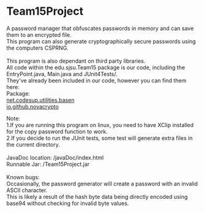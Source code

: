 # Team15Project

A password manager that obfuscates passwords in memory and can save them to an encrypted file.<br>
This program can also generate cryptographically secure passwords using the computers CSPRNG.<br>
<br>
This program is also dependant on third party libraries.<br> 
All code within the edu.sjsu.Team15 package is our code, including the EntryPoint.java, Main.java and JUnit4Tests/.<br>
They've already been included in our code, however you can find them here:<br>
Package:<br>
[net.codesup.utilities.basen](https://github.com/mklemm/base-n-codec-java)<br>
[io.github.novacrypto](https://github.com/NovaCrypto/SecureString)<br>

Note:<br>
1.If you are running this program on linux, you need to have XClip installed for the copy password function to work.<br>
2.If you decide to run the JUnit tests, some test will generate extra files in the current directory.<br>
<br>
JavaDoc location: /javaDoc/index.html<br>
Runnable Jar: /Team15Project.jar<br>
<br>
Known bugs:<br>
Occasionally, the password generator will create a password with an invalid ASCII character.<br>
This is likely a result of the hash byte data being directly encoded using base94 without checking for invalid byte values.<br>
